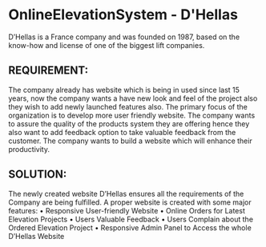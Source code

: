 # OnlineElevationSystem - D'Hellas

D’Hellas is a France company and was founded on 1987, based on the know-how and license of one of the biggest lift companies.

## REQUIREMENT:
The company already has website which is being in used since last 15 years, now the company wants a have new look and feel of the project also they wish to add newly launched features also. The primary focus of the organization is to develop more user friendly website.  The company wants to assure the quality of the products system they are offering hence they also want to add feedback option to take valuable feedback from the customer. The company wants to build a website which will enhance their productivity.

## SOLUTION:
The newly created website D’Hellas ensures all the requirements of the Company are being fulfilled. A proper website is created with some major features:
•	Responsive User-friendly Website
•	Online Orders for Latest Elevation Projects
•	Users Valuable Feedback
•	Users Complain about the Ordered Elevation Project
•	Responsive Admin Panel to Access the whole D’Hellas Website

